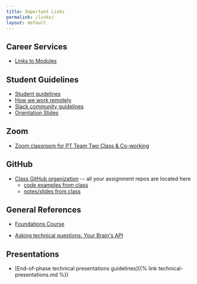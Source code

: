 ```yaml
---
title: Important Links
permalink: /links/
layout: default
---
```

## Career Services
- [Links to Modules](https://docs.google.com/document/d/11GLQox2UwiLJwgLAYysLUSrkX5zPVxXt47IpRRqD7eY/edit?usp=sharing)


## Student Guidelines

- [Student guidelines](https://github.com/momentumlearn/student-resources/blob/main/articles/student-guidelines.md)
- [How we work remotely](https://github.com/momentumlearn/student-resources/blob/master/articles/working-remotely.md)
- [Slack community guidelines](https://docs.google.com/document/d/1updvgMnO2xAAfP46oW__d3-nhv4hPodW7WvxKWX87JA/edit)
- [Orientation Slides]()

## Zoom

- [Zoom classroom for PT Team Two Class & Co-working](https://us02web.zoom.us/j/86807252959?pwd=cDNPSVBac1E3c05PVzRZa3RYNGtPQT09)


## GitHub

- [Class GitHub organization](https://github.com/momentum-pt-team-2/) -- all your assignment repos are located here
  - [code examples from class](https://github.com/momentum-pt-team-2/examples)
  - [notes/slides from class](https://github.com/momentum-pt-team-2/notes)

## General References

- [Foundations Course](https://foundations.momentumlearn.com/)
<!-- - [Course outline & info]({% link course-outline.md %}) -->
- [Asking technical questions: Your Brain's API](https://www.youtube.com/watch?v=hY14Er6JX2s)

## Presentations

- [End-of-phase technical presentations guidelines]({% link technical-presentations.md %})
